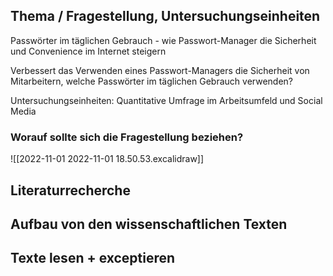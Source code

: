 
## Thema / Fragestellung, Untersuchungseinheiten

Passwörter im täglichen Gebrauch - wie Passwort-Manager die Sicherheit und Convenience im Internet steigern

Verbessert das Verwenden eines Passwort-Managers die Sicherheit von Mitarbeitern, welche Passwörter im täglichen Gebrauch verwenden?

Untersuchungseinheiten: Quantitative Umfrage im Arbeitsumfeld und Social Media

### Worauf sollte sich die Fragestellung beziehen?

![[2022-11-01 2022-11-01 18.50.53.excalidraw]]

## Literaturrecherche

## Aufbau von den wissenschaftlichen Texten

## Texte lesen + exceptieren

